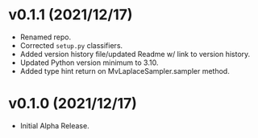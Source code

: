 # v0.1.1 (2021/12/17)
* Renamed repo.
* Corrected `setup.py` classifiers.
* Added version history file/updated Readme w/ link to version history.
* Updated Python version minimum to 3.10.
* Added type hint return on MvLaplaceSampler.sampler method.

# v0.1.0 (2021/12/17)
* Initial Alpha Release.
